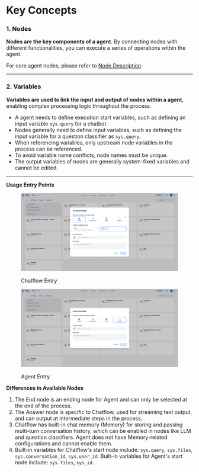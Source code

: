 # Key Concepts

### 1. Nodes

**Nodes are the key components of a agent**. By connecting nodes with different functionalities, you can execute a series of operations within the agent.

For core agent nodes, please refer to [Node Description](node/).

***

### 2. Variables

**Variables are used to link the input and output of nodes within a agent**, enabling complex processing logic throughout the process.

* A agent needs to define execution start variables, such as defining an input variable `sys.query` for a chatbot.
* Nodes generally need to define input variables, such as defining the input variable for a question classifier as `sys.query`.
* When referencing variables, only upstream node variables in the process can be referenced.
* To avoid variable name conflicts, node names must be unique.
* The output variables of nodes are generally system-fixed variables and cannot be edited.

***

<!-- ### 3. Chatflow and Agent

**Application Scenarios**

* **Chatflow**: Designed for conversational scenarios, including customer service, semantic search, and other conversational applications that require multi-step logic in response construction.
* **Agent**: Geared towards automation and batch processing scenarios, suitable for high-quality translation, data analysis, content generation, email automation, and more. -->

**Usage Entry Points**

<figure><img src="/en/.gitbook/assets/guides/agent/key-concepts/output.png" alt=""><figcaption><p>Chatflow Entry</p></figcaption></figure>

<figure><img src="/en/.gitbook/assets/guides/agent/key-concepts/output (4).png" alt=""><figcaption><p>Agent Entry</p></figcaption></figure>

**Differences in Available Nodes**

1. The End node is an ending node for Agent and can only be selected at the end of the process.
2. The Answer node is specific to Chatflow, used for streaming text output, and can output at intermediate steps in the process.
3. Chatflow has built-in chat memory (Memory) for storing and passing multi-turn conversation history, which can be enabled in nodes like LLM and question classifiers. Agent does not have Memory-related configurations and cannot enable them.
4. Built-in variables for Chatflow's start node include: `sys.query`, `sys.files`, `sys.conversation_id`, `sys.user_id`. Built-in variables for Agent's start node include: `sys.files`, `sys_id`.